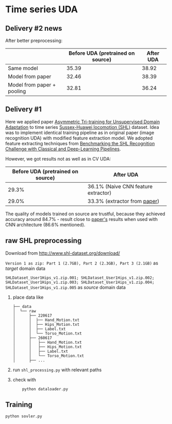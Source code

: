 # Time series UDA

## Delivery \#2 news

After better preprocessing:

| |Before UDA (pretrained on source) | After UDA |
|---|---|---|
|Same model| 35.39 | 38.92 |
|Model from paper| 32.46 | 38.39|
|Model from paper + pooling |32.81 | 36.24|

## Delivery \#1


Here we applied paper [Asymmetric Tri-training for Unsupervised Domain Adaptation](https://arxiv.org/abs/1702.08400)
to time series [Sussex-Huawei locomotion (SHL)](http://www.shl-dataset.org/) dataset. Idea was to implement identical
training pipeline as in original paper (image recognition UDA) with modified feature extraction model. We adopted 
feature extracting techniques from 
[Benchmarking the SHL Recognition Challenge with Classical and Deep-Learning Pipelines](http://acm.mementodepot.org/pubs/proceedings/acmconferences_3267305/3267305/3267305.3267531/3267305.3267531.pdf).

However, we got results not as well as in CV UDA:

|Before UDA (pretrained on source) | After UDA |
|---|---|
|29.3% | 36.1% (Naive CNN feature extractor)|
|29.0% | 33.3% (extractor from [paper](http://acm.mementodepot.org/pubs/proceedings/acmconferences_3267305/3267305/3267305.3267531/3267305.3267531.pdf))|


The quality of models trained on source are trustful, because they achieved accuracy around 84.7% - result close to
[paper's](http://acm.mementodepot.org/pubs/proceedings/acmconferences_3267305/3267305/3267305.3267531/3267305.3267531.pdf) results when used with CNN architecture (86.6% mentioned). 



## raw SHL preprocessing

Download from http://www.shl-dataset.org/download/

```Version 1 as zip: Part 1 (2.7GB), Part 2 (2.3GB), Part 3 (2.1GB)``` as *target* domain data

```SHLDataset_User1Hips_v1.zip.001; SHLDataset_User1Hips_v1.zip.002; SHLDataset_User1Hips_v1.zip.003; SHLDataset_User1Hips_v1.zip.004; SHLDataset_User1Hips_v1.zip.005```
as *source* domain data

1. place data like
    ```
    ├── data
    │  └── raw
    │      ├── 220617
    │      │  ├── Hand_Motion.txt
    │      │  ├── Hips_Motion.txt
    │      │  ├── Label.txt
    │      │  └── Torso_Motion.txt
    │      ├── 260617
    │      │   ├── Hand_Motion.txt
    │      │   ├── Hips_Motion.txt
    │      │   ├── Label.txt
    │      │   └── Torso_Motion.txt
    │      ├── ...
    ```

2. run ``` shl_processing.py ``` with relevant paths

3. check with
    ```
        python dataloader.py
    ```
   
## Training
```
python sovler.py
```
